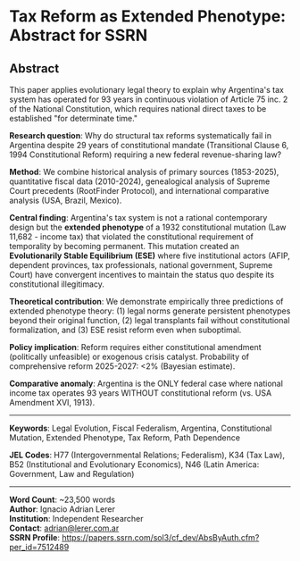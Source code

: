 # Tax Reform as Extended Phenotype: Abstract for SSRN

## Abstract

This paper applies evolutionary legal theory to explain why Argentina's tax system has operated for 93 years in continuous violation of Article 75 inc. 2 of the National Constitution, which requires national direct taxes to be established "for determinate time."

**Research question**: Why do structural tax reforms systematically fail in Argentina despite 29 years of constitutional mandate (Transitional Clause 6, 1994 Constitutional Reform) requiring a new federal revenue-sharing law?

**Method**: We combine historical analysis of primary sources (1853-2025), quantitative fiscal data (2010-2024), genealogical analysis of Supreme Court precedents (RootFinder Protocol), and international comparative analysis (USA, Brazil, Mexico).

**Central finding**: Argentina's tax system is not a rational contemporary design but the **extended phenotype** of a 1932 constitutional mutation (Law 11,682 - income tax) that violated the constitutional requirement of temporality by becoming permanent. This mutation created an **Evolutionarily Stable Equilibrium (ESE)** where five institutional actors (AFIP, dependent provinces, tax professionals, national government, Supreme Court) have convergent incentives to maintain the status quo despite its constitutional illegitimacy.

**Theoretical contribution**: We demonstrate empirically three predictions of extended phenotype theory: (1) legal norms generate persistent phenotypes beyond their original function, (2) legal transplants fail without constitutional formalization, and (3) ESE resist reform even when suboptimal.

**Policy implication**: Reform requires either constitutional amendment (politically unfeasible) or exogenous crisis catalyst. Probability of comprehensive reform 2025-2027: <2% (Bayesian estimate).

**Comparative anomaly**: Argentina is the ONLY federal case where national income tax operates 93 years WITHOUT constitutional reform (vs. USA Amendment XVI, 1913).

---

**Keywords**: Legal Evolution, Fiscal Federalism, Argentina, Constitutional Mutation, Extended Phenotype, Tax Reform, Path Dependence

**JEL Codes**: H77 (Intergovernmental Relations; Federalism), K34 (Tax Law), B52 (Institutional and Evolutionary Economics), N46 (Latin America: Government, Law and Regulation)

---

**Word Count**: ~23,500 words  
**Author**: Ignacio Adrian Lerer  
**Institution**: Independent Researcher  
**Contact**: adrian@lerer.com.ar  
**SSRN Profile**: https://papers.ssrn.com/sol3/cf_dev/AbsByAuth.cfm?per_id=7512489
